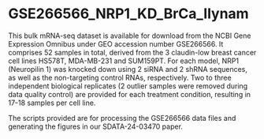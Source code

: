 # GSE266566_NRP1_KD_BrCa_llynam
This bulk mRNA-seq dataset is available for download from the NCBI Gene Expression Omnibus under GEO accession number GSE266566.
It comprises 52 samples in total, derived from the 3 claudin-low breast cancer cell lines HS578T, MDA-MB-231 and SUM159PT. For each model, NRP1 (Neuropilin 1) was knocked down using 2 siRNA and 2 shRNA sequences, as well as the non-targeting control RNAs, respectively. Two to three independent biological replicates (2 outlier samples were removed during data quality control) are provided for each treatment condition, resulting in 17-18 samples per cell line. 

The scripts provided are for processing the GSE266566 data files and generating the figures in our SDATA-24-03470 paper.

